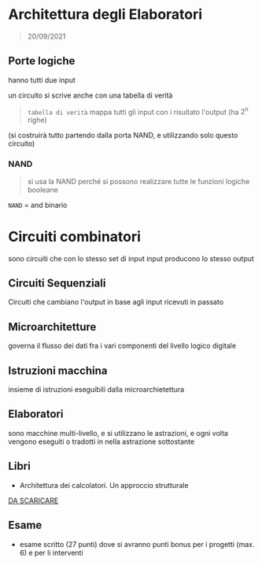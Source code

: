 # Architettura degli Elaboratori

> 20/09/2021


## Porte logiche 

hanno tutti due input

un circuito si scrive anche con una tabella di verità

>`tabella di verità` mappa tutti gli input con i risultato l'output (ha $2^n$ righe)

(si costruirà tutto partendo dalla porta NAND, e utilizzando solo questo circuito)

### NAND

> si usa la NAND perché si possono realizzare tutte le funzioni logiche booleane


`NAND` = and binario

# Circuiti combinatori


sono circuiti che con lo stesso set di input input  producono lo stesso output

## Circuiti Sequenziali

Circuiti che cambiano l'output in base agli input ricevuti in passato

## Microarchitetture

governa il flusso dei dati fra i vari componenti del livello logico digitale

## Istruzioni macchina

insieme di istruzioni eseguibili dalla microarchietettura



## Elaboratori

sono macchine multi-livello, e si utilizzano le astrazioni, e ogni volta vengono eseguiti o tradotti in nella astrazione sottostante 


## Libri

- Architettura dei calcolatori. Un approccio strutturale

[DA SCARICARE](http://www.nand2tetris.org)


## Esame

- esame scritto (27 punti) dove si avranno punti bonus per i progetti (max. 6) e per li interventi



